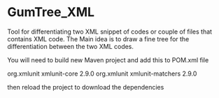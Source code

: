 # GumTree_XML
Tool for differentiating two XML snippet of codes or couple of files that contains XML code.
The Main idea is to draw a fine tree for the differentiation between the two XML codes.

You will need to build new Maven project and add this to POM.xml file

<dependencies>
        <dependency>
            <groupId>org.xmlunit</groupId>
            <artifactId>xmlunit-core</artifactId>
            <version>2.9.0</version>
        </dependency>
        <dependency>
            <groupId>org.xmlunit</groupId>
            <artifactId>xmlunit-matchers</artifactId>
            <version>2.9.0</version>
        </dependency>
</dependencies>

then reload the project to download the dependencies
